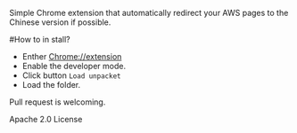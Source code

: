 Simple Chrome extension that automatically redirect your AWS pages to the Chinese version if possible.

#How to in stall?
* Enther [Chrome://extension](chrome://extension)
* Enable the developer mode.
* Click button `Load unpacket` 
* Load the folder.


Pull request is welcoming.

Apache 2.0 License